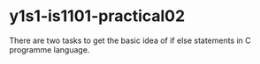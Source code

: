 # y1s1-is1101-practical02
 There are two tasks to get the basic idea of if else statements in C programme language.
